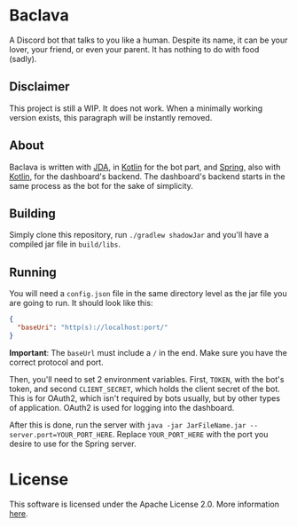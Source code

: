 # Baclava
A Discord bot that talks to you like a human. Despite its name, it can be your lover, your friend, or even your parent. It has nothing to do with food (sadly).

## Disclaimer
This project is still a WIP. It does not work. When a minimally working version exists, this paragraph will be instantly removed.

## About
Baclava is written with [JDA](https://github.com/DV8FromTheWorld/JDA), in [Kotlin](https://kotlinlang.org/) for the bot part, and [Spring](https://spring.io/), also with [Kotlin](https://kotlinlang.org/), for the dashboard's backend. The dashboard's backend starts in the same process as the bot for the sake of simplicity.

## Building
Simply clone this repository, run `./gradlew shadowJar` and you'll have a compiled jar file in `build/libs`.

## Running
You will need a `config.json` file in the same directory level as the jar file you are going to run. It should look like this:

```json
{
  "baseUri": "http(s)://localhost:port/"
}
```

**Important**: The `baseUrl` must include a `/` in the end. Make sure you have the correct protocol and port.

Then, you'll need to set 2 environment variables. First, `TOKEN`, with the bot's token, and second `CLIENT_SECRET`, which holds the client secret of the bot. This is for OAuth2, which isn't required by bots usually, but by other types of application. OAuth2 is used for logging into the dashboard.

After this is done, run the server with `java -jar JarFileName.jar --server.port=YOUR_PORT_HERE`. Replace `YOUR_PORT_HERE` with the port you desire to use for the Spring server. 
 
# License
This software is licensed under the Apache License 2.0. More information [here](https://github.com/HotLava03/Baclava/blob/master/LICENSE).
